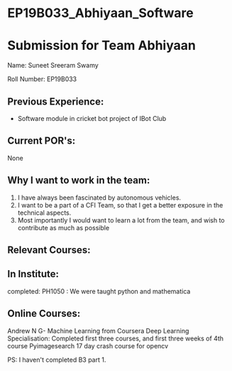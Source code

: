 # EP19B033_Abhiyaan_Software

Submission for Team Abhiyaan
============================

Name:
Suneet Sreeram Swamy

Roll Number:
EP19B033

Previous Experience:
--------------------
* Software module in cricket bot project of IBot Club

Current POR's:
--------------
None

Why I want to work in the team:
-------------------------------
1) I have always been fascinated by autonomous vehicles.
2) I want to be a part of a CFI Team, so that I get a better exposure in the technical aspects.
3) Most importantly I would want to learn a lot from the team, and wish to contribute as much as possible


Relevant Courses:
-----------------
In Institute:
-------------
completed:
PH1050 : We were taught python and mathematica


Online Courses:
---------------
Andrew N G- Machine Learning from Coursera
Deep Learning Specialisation: Completed first three courses, and first three weeks of 4th course
Pyimagesearch 17 day crash course for opencv



PS: I haven't completed B3 part 1.